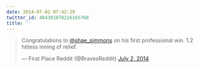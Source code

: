 ```yaml
---
date: 2014-07-02 07:42:29
twitter_id: 484301078226165760
title: ''
---
```


<blockquote class="twitter-tweet"><p lang="en" dir="ltr">Congratulations to <a href="https://twitter.com/shae_simmons?ref_src=twsrc%5Etfw">@shae_simmons</a> on his first professional win. 1.2 hitless inning of relief.</p>&mdash; First Place Reddit (@BravesReddit) <a href="https://twitter.com/BravesReddit/status/484163041139761152?ref_src=twsrc%5Etfw">July 2, 2014</a></blockquote>
<script async src="https://platform.twitter.com/widgets.js" charset="utf-8"></script>
